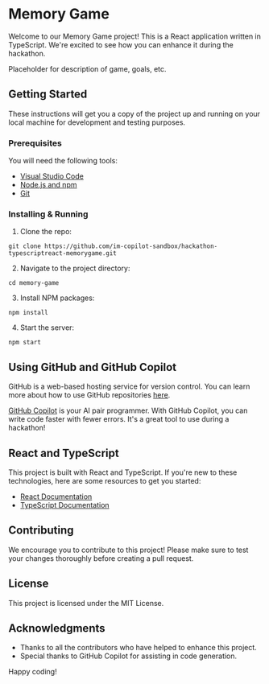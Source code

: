 # Memory Game

Welcome to our Memory Game project! This is a React application written in TypeScript. We're excited to see how you can enhance it during the hackathon.

Placeholder for description of game, goals, etc.

## Getting Started

These instructions will get you a copy of the project up and running on your local machine for development and testing purposes.

### Prerequisites

You will need the following tools:

- [Visual Studio Code](https://code.visualstudio.com/download)
- [Node.js and npm](https://nodejs.org/en/download/)
- [Git](https://git-scm.com/downloads)

### Installing & Running

1. Clone the repo:

```
git clone https://github.com/im-copilot-sandbox/hackathon-typescriptreact-memorygame.git
```

2. Navigate to the project directory:

```
cd memory-game
```

3. Install NPM packages:

```
npm install
```

4. Start the server:

```
npm start
```

## Using GitHub and GitHub Copilot

GitHub is a web-based hosting service for version control. You can learn more about how to use GitHub repositories [here](https://docs.github.com/en/github).

[GitHub Copilot](https://copilot.github.com/) is your AI pair programmer. With GitHub Copilot, you can write code faster with fewer errors. It's a great tool to use during a hackathon!

## React and TypeScript

This project is built with React and TypeScript. If you're new to these technologies, here are some resources to get you started:

- [React Documentation](https://reactjs.org/docs/getting-started.html)
- [TypeScript Documentation](https://www.typescriptlang.org/docs/)

## Contributing

We encourage you to contribute to this project! Please make sure to test your changes thoroughly before creating a pull request.

## License

This project is licensed under the MIT License.

## Acknowledgments

- Thanks to all the contributors who have helped to enhance this project.
- Special thanks to GitHub Copilot for assisting in code generation.

Happy coding!